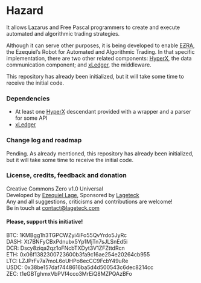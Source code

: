 # Hazard

It allows Lazarus and Free Pascal programmers to create and execute automated and algorithmic trading strategies.

Although it can serve other purposes, it is being developed to enable [EƵRA](https://github.com/ezlage/EZRA), the Ezequiel’s Robot for Automated and Algorithmic Trading. In that specific implementation, there are two other related components: [HyperX](https://github.com/ezlage/HyperX), the data communication component; and [xLedger](https://github.com/ezlage/Hazard), the middleware.

This repository has already been initialized, but it will take some time to receive the initial code.

### Dependencies

- At least one [HyperX](https://github.com/ezlage/HyperX) descendant provided with a wrapper and a parser for some API
- [xLedger](https://github.com/ezlage/xLedger)

### Change log and roadmap

Pending. As already mentioned, this repository has already been initialized, but it will take some time to receive the initial code.

### License, credits, feedback and donation

Creative Commons Zero v1.0 Universal  
Developed by [Ezequiel Lage](https://twitter.com/ezlage), Sponsored by [Lageteck](https://lageteck.com)  
Any and all suggestions, criticisms and contributions are welcome!  
Be in touch at contact@lageteck.com  

#### Please, support this initiative!
BTC: 1KMBgg1h3TGPCWZyi4iFo55QvYrdo5JyRc  
DASH: Xt7BNFyCBxPdnubx5Yp1MjTn7sJLSnEd5i  
DCR: Dscy8ziqa2qz1oFNcbTXDyt3V1ZFZttdRcn  
ETH: 0x06f1382300723600b3fa9c16ae254e20264cb955  
LTC: LZJPrFv7a7moL6oUHPo8ecCC9FcbY49uRe  
USDC: 0x38be157daf7448616ba5d4d500543c6dec8214cc  
ZEC: t1eGBTghmxVbPVf4cco3MrEiQ8MZPQAzBFo  